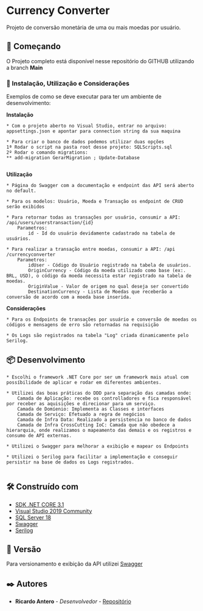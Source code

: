 # Currency Converter

Projeto de conversão monetária de uma ou mais moedas por usuário.

## 🚀 Começando

O Projeto completo está disponível nesse repositório do GITHUB utilizando a branch **Main**


### 🔧 Instalação, Utilização e Considerações

Exemplos de como se deve executar para ter um ambiente de desenvolvimento:

**Instalação**
```
* Com o projeto aberto no Visual Studio, entrar no arquivo: appsettings.json e apontar para connection string da sua maquina

* Para criar o banco de dados podemos utilizar duas opções
1ª Rodar o script na pasta root desse projeto: SQLScripts.sql
2º Rodar o comando migrations:
** add-migration GerarMigration ; Update-Database


```
**Utilização**
```
* Página do Swagger com a documentação e endpoint das API será aberto no default.

* Para os modelos: Usuário, Moeda e Transação os endpoint de CRUD serão exibidos

* Para retornar todas as transações por usuário, consumir a API: /api/users/userstransaction/{id}
	Parametros: 
		id - Id do usuário devidamente cadastrado na tabela de usuários.

* Para realizar a transação entre moedas, consumir a API: /api​/currencyconverter
	Parametros: 
		idUser - Código do Usuário registrado na tabela de usuários.
		OriginCurrency - Código da moeda utilizado como base (ex:. BRL, USD), o código da moeda necessita estar registrado na tabela de moedas.
		OriginValue - Valor de origem no qual deseja ser convertido
		DestinationCurrency - Lista de Moedas que receberão a conversão de acordo com a moeda base inserida.
```

**Considerações**
```
* Para os Endpoints de transações por usuário e conversão de moedas os códigos e mensagens de erro são retornadas na requisição

* Os Logs são registrados na tabela "Log" criada dinamicamente pelo Serilog.
```

## 📦 Desenvolvimento
```
* Escolhi o framework .NET Core por ser um framework mais atual com possíbilidade de aplicar e rodar em diferentes ambientes.

* Utilizei das boas práticas do DDD para separação das camadas onde:
	Camada de Aplicação: recebe os controlladores e fica responsável por receber as aquisições e direcionar para um serviço.
	Camada de Domíenio: Implementa as Classes e interfaces
	Camada de Serviço: Efetuado a regra de negócios
	Camada de Infra Data: Realizado a persistencia no banco de dados
	Camada de Infra CrossCutting IoC: Camada que não obedece a hierarquia, onde realizamos o mapeamento das demais e os registros e consumo de API externas.

* Utilizei o Swagger para melhorar a exibição e mapear os Endpoints

* Utilizei o Serilog para facilitar a implementação e conseguir persistir na base de dados os Logs registrados.


```

## 🛠️ Construído com

* [SDK .NET CORE 3.1](https://dotnet.microsoft.com/download/visual-studio-sdks)
* [Visual Studio 2019 Community](https://visualstudio.microsoft.com/pt-br/downloads/)
* [SQL Server 18](https://docs.microsoft.com/pt-br/sql/ssms/download-sql-server-management-studio-ssms?view=sql-server-ver15)
* [Swagger](https://swagger.io/docs/)
* [Serilog](https://serilog.net/)


## 📌 Versão

Para versionamento e exibição da API utilizei [Swagger](https://swagger.io/docs/)

## ✒️ Autores

* **Ricardo Antero** - *Desenvolvedor* - [Repositório](https://github.com/ricardoantero/CurrencyConverter)
